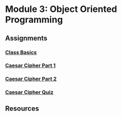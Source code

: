 # Module 3: Object Oriented Programming

## Assignments
### [Class Basics](assignments/class_basics.md)
### [Caesar Cipher Part 1](assignments/caesar_cipher_part_1.md)
### [Caesar Cipher Part 2](assignments/caesar_cipher_part_2.md)
### [Caesar Cipher Quiz](quizzes/caesar_cipher.md)

## Resources
